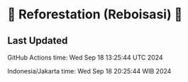 
# 🌳 Reforestation (Reboisasi) 🌲

## Last Updated

GitHub Actions time: Wed Sep 18 13:25:44 UTC 2024

Indonesia/Jakarta time: Wed Sep 18 20:25:44 WIB 2024
